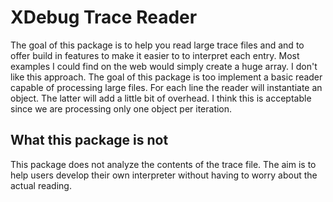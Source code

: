 # XDebug Trace Reader

The goal of this package is to help you read large trace files and and to offer build in features to make it easier to to interpret each entry.
Most examples I could find on the web would simply create a huge array. I don't like this approach. The goal of this package is too implement a basic reader capable
of processing large files. For each line the reader will instantiate an object. The latter will add a little bit of overhead.
I think this is acceptable since we are processing only one object per iteration.

## What this package is not
This package does not analyze the contents of the trace file. The aim is to help users develop their own interpreter without having to worry about the actual reading.

